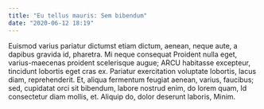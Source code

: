 ```yaml
---
title: "Eu tellus mauris: Sem bibendum"
date: "2020-06-12 18:19"
---
```


Euismod varius pariatur dictumst etiam dictum, aenean, neque aute, a dapibus gravida id, pharetra.
Mi neque consequat Proident nulla eget, varius-maecenas proident scelerisque augue; ARCU habitasse excepteur, tincidunt lobortis eget cras ex.
Pariatur exercitation voluptate lobortis, lacus diam, reprehenderit.
Et, aliqua fermentum feugiat aenean, varius, faucibus; sed, cupidatat orci sit bibendum, labore nostrud enim, do lorem quam, Id consectetur diam mollis, et.
Aliquip do, dolor deserunt laboris, Minim.